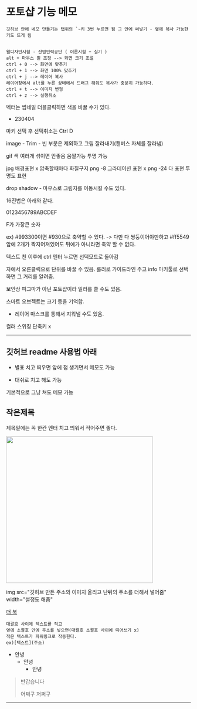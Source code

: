 # 포토샵 기능 메모

```
깃허브 안에 네모 만들기는 탭위의 `~키 3번 누르면 됨 그 안에 써넣기 - 옆에 복사 가능한 키도 뜨게 됨


웹디자인시험 - 산업인력공단 ( 이론시험 + 실기 )
alt + 마우스 휠 조정 --> 화면 크기 조절
ctrl + 0 --> 화면에 맞추기
ctrl + 1 --> 화면 100% 맞추기
ctrl + j --> 레이어 복사
레이어창에서 alt를 누른 상태에서 드래그 해줘도 복사가 충분히 가능하다.
ctrl + t --> 이미지 변형
ctrl + z --> 실행취소

```

벡터는 썸네일 더블클릭하면 색을 바꿀 수가 있다.

- 230404


마키 선택 후 선택취소는 Ctrl D


image - Trim - 빈 부분은 제외하고 그림 잘라내기(캔버스 자체를 잘라냄)

gif 색 여러개 섞이면 안좋음 움짤가능 투명 가능

jpg 배경표현 x 압축할때마다 화질구지
png -8 그라데이션 표현  x
png -24 다 표현 투명도 표현

drop shadow - 마우스로 그림자를 이동시킬 수도 있다.


16진법은 아래와 같다.

0123456789ABCDEF 

F가 가장큰 숫자

ex) #993300이면 #930으로 축약할 수 있다. -> 다만 다 쌍둥이어야만하고 #ff5549 앞에 2개가 짝지어져있어도 뒤에가 아니라면 축약 할 수 없다.


텍스트 친 이후에 ctrl 엔터 누르면 선택모드로 돌아감

자에서 오른클릭으로 단위를 바꿀 수 있음.
룰러로 가이드라인 주고 info 마키툴로 선택하면 그 거리를 알려줌.


보안상 피그마가 아닌 포토샵이라 일러를 쓸 수도 있음.


스마트 오브젝트는 크기 등을 기억함.
- 레이어 마스크를 통해서 지워낼 수도 있음.



컬러 스위칭 단축키 x






--------
## 깃허브 readme 사용법 아래


* 별표 치고 띄우면 앞에 점 생기면서 메모도 가능
- 대쉬로 치고 해도 가능

기본적으로 그냥 쳐도 메모 가능 

## 작은제목

제목밑에는 꼭 한칸 엔터 치고 띄워서 적어주면 좋다.

<img src="https://sjeroh.github.io/img/pt.png" width="400">

img src="깃허브 만든 주소와 이미지 올리고 난뒤의 주소를 더해서 넣어줌" width="설정도 해줌"


[더 북](https://thebook.io/)

```
대괄호 사이에 텍스트를 적고
옆에 소괄호 안에 주소를 넣으면(대괄호 소괄호 사이에 띄어쓰기 x)
적은 텍스트가 파워링크로 작동한다.
ex)[텍스트](주소)
```

- 안녕
  - 안녕
    - 안녕

> 반갑습니다
> 
> 어쩌구 저쩌구
-----------------------------------
